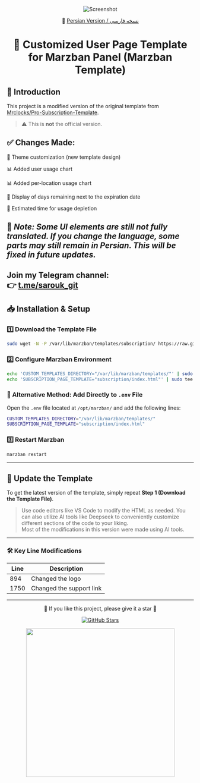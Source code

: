 <div align="center">
  
![Screenshot](tmp.png)


📄 [Persian Version / نسخه فارسی](README-FA.md)


# 📌 Customized User Page Template for Marzban Panel (Marzban Template)
</div>

## 🎨 Introduction

This project is a modified version of the original template from [Mrclocks/Pro-Subscription-Template](https://github.com/Mrclocks/Pro-Subscription-Template).

> ⚠️ This is **not** the official version.

## ✅ Changes Made:

🎨 Theme customization (new template design)
  
📊 Added user usage chart  

📊 Added per-location usage chart  

🧭 Display of days remaining next to the expiration date  

🔋 Estimated time for usage depletion  

📝 *Note: Some UI elements are still not fully translated. If you change the language, some parts may still remain in Persian. This will be fixed in future updates.*
---
Join my Telegram channel:  
👉 [t.me/sarouk_git](https://t.me/sarouk_git)
---

## 📥 Installation & Setup

### 1️⃣ Download the Template File

```bash
sudo wget -N -P /var/lib/marzban/templates/subscription/ https://raw.githubusercontent.com/sarouk/Pro-Subscription-Template/main/index.html
```

### 2️⃣ Configure Marzban Environment

```bash
echo 'CUSTOM_TEMPLATES_DIRECTORY="/var/lib/marzban/templates/"' | sudo tee -a /opt/marzban/.env
echo 'SUBSCRIPTION_PAGE_TEMPLATE="subscription/index.html"' | sudo tee -a /opt/marzban/.env
```

### 📝 Alternative Method: Add Directly to `.env` File

Open the `.env` file located at `/opt/marzban/` and add the following lines:

```bash
CUSTOM_TEMPLATES_DIRECTORY="/var/lib/marzban/templates/"
SUBSCRIPTION_PAGE_TEMPLATE="subscription/index.html"
```

### 3️⃣ Restart Marzban

```bash
marzban restart
```

---

## 🔄 Update the Template

To get the latest version of the template, simply repeat **Step 1 (Download the Template File)**.

> Use code editors like VS Code to modify the HTML as needed. You can also utilize AI tools like Deepseek to conveniently customize different sections of the code to your liking.  
> Most of the modifications in this version were made using AI tools.

---

### 🛠 Key Line Modifications

| Line   | Description               |
|--------|---------------------------|
| 894    | Changed the logo          |
| 1750   | Changed the support link  |

---

<div align="center">
  <p>🌟 If you like this project, please give it a star 🌟</p>

  <p>
    <a href="https://github.com/sarouk/Pro-Subscription-Template">
      <img src="https://img.shields.io/github/stars/sarouk/Pro-Subscription-Template?style=social" alt="GitHub Stars">
    </a>
  </p>

  <img src="https://i.postimg.cc/xCdWMHhw/IMG-7600.gif" width="400"/>
</div>